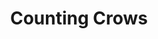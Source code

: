 ---
title: "Counting Crows"
summary: "Counting Crows is an American rock band from Berkeley, California, formed in 1991."
image: "counting-crows.jpg"
apple_music_artist_url: "https://music.apple.com/gb/artist/counting-crows/35719"
wikipedia_url: "none"
---